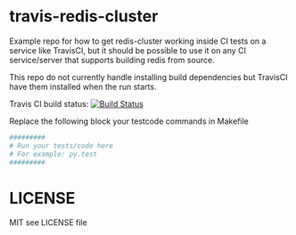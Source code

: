 travis-redis-cluster
====================

Example repo for how to get redis-cluster working inside CI tests on a service like TravisCI, but it should be possible to use it on any CI service/server that supports building redis from source.

This repo do not currently handle installing build dependencies but TravisCI have them installed when the run starts.

Travis CI build status: [![Build Status](https://travis-ci.org/Grokzen/travis-redis-cluster.svg?branch=master)](https://travis-ci.org/Grokzen/travis-redis-cluster)

Replace the following block your testcode commands in Makefile

```python
#########
# Run your tests/code here
# For example: py.test
#########
```


LICENSE
=======

MIT see LICENSE file
